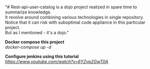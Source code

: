 "# Rest-api-user-catalog is a dojo project realized in spare time to summarize knowledge. <br> It revolve around combining various technologies in single repository.
Notice that it can risk with suboptimal code appliance in this particular project. <br>
But as I mentioned - it's a dojo."

<strong>Docker compose this project</strong><br>
<em>docker-compose up -d </em>

<strong>Configure jenkins using this tutorial</strong><br>
<em>https://www.youtube.com/watch?v=6YZvp2GwT0A </em>
